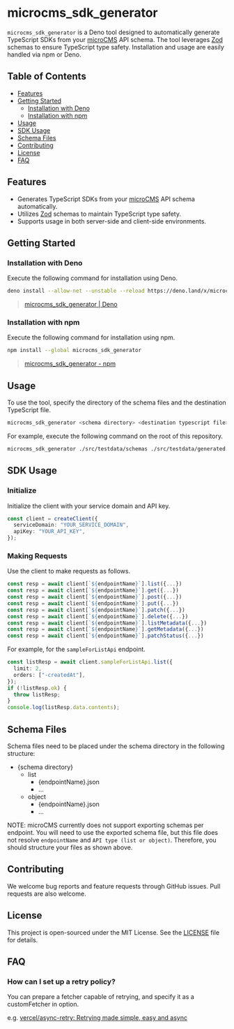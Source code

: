 # microcms_sdk_generator

`microcms_sdk_generator` is a Deno tool designed to automatically generate
TypeScript SDKs from your [microCMS](https://microcms.io/) API schema. The tool
leverages [Zod](https://zod.dev/) schemas to ensure TypeScript type safety.
Installation and usage are easily handled via npm or Deno.

## Table of Contents

- [Features](#features)
- [Getting Started](#getting-started)
  - [Installation with Deno](#installation-with-deno)
  - [Installation with npm](#installation-with-npm)
- [Usage](#usage)
- [SDK Usage](#sdk-usage)
- [Schema Files](#schema-files)
- [Contributing](#contributing)
- [License](#license)
- [FAQ](#faq)

## Features

- Generates TypeScript SDKs from your [microCMS](https://microcms.io/) API
  schema automatically.
- Utilizes [Zod](https://zod.dev/) schemas to maintain TypeScript type safety.
- Supports usage in both server-side and client-side environments.

## Getting Started

### Installation with Deno

Execute the following command for installation using Deno.

```sh
deno install --allow-net --unstable --reload https://deno.land/x/microcms_sdk_generator/mod.ts
```

> [microcms\_sdk\_generator \| Deno](https://deno.land/x/microcms_sdk_generator)

### Installation with npm

Execute the following command for installation using npm.

```sh
npm install --global microcms_sdk_generator
```

> [microcms\_sdk\_generator \- npm](https://www.npmjs.com/package/microcms_sdk_generator)

## Usage

To use the tool, specify the directory of the schema files and the destination
TypeScript file.

```sh
microcms_sdk_generator <schema directory> <destination typescript file>
```

For example, execute the following command on the root of this repository.

```sh
microcms_sdk_generator ./src/testdata/schemas ./src/testdata/generated.ts
```

## SDK Usage

### Initialize

Initialize the client with your service domain and API key.

```typescript
const client = createClient({
  serviceDomain: "YOUR_SERVICE_DOMAIN",
  apiKey: "YOUR_API_KEY",
});
```

### Making Requests

Use the client to make requests as follows.

```typescript
const resp = await client[`${endpointName}`].list({...})
const resp = await client[`${endpointName}`].get({...})
const resp = await client[`${endpointName}`].post({...})
const resp = await client[`${endpointName}`].put({...})
const resp = await client[`${endpointName}`].patch({...})
const resp = await client[`${endpointName}`].delete({...})
const resp = await client[`${endpointName}`].listMetadata({...})
const resp = await client[`${endpointName}`].getMetadata({...})
const resp = await client[`${endpointName}`].patchStatus({...})
```

For example, for the `sampleForListApi` endpoint.

```typescript
const listResp = await client.sampleForListApi.list({
  limit: 2,
  orders: ["-createdAt"],
});
if (!listResp.ok) {
  throw listResp;
}
console.log(listResp.data.contents);
```

## Schema Files

Schema files need to be placed under the schema directory in the following
structure:

- {schema directory}
  - list
    - {endpointName}.json
    - ...
  - object
    - {endpointName}.json
    - ...

NOTE: microCMS currently does not support exporting schemas per endpoint. You
will need to use the exported schema file, but this file does not resolve
`endpointName` and `API type (list or object)`. Therefore, you should structure
your files as shown above.

## Contributing

We welcome bug reports and feature requests through GitHub issues. Pull requests
are also welcome.

## License

This project is open-sourced under the MIT License. See the [LICENSE](./LICENSE)
file for details.

## FAQ

### How can I set up a retry policy?

You can prepare a fetcher capable of retrying, and specify it as a customFetcher
in option.

e.g.
[vercel/async\-retry: Retrying made simple, easy and async](https://github.com/vercel/async-retry)
